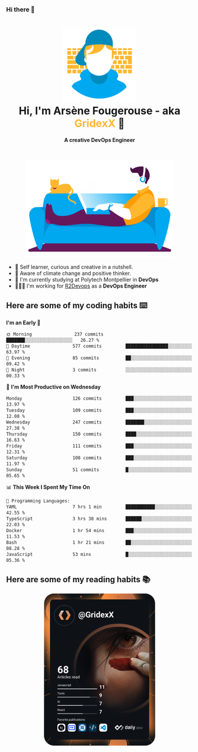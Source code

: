 ### Hi there 👋

<!--
**GridexX/gridexx** is a ✨ _special_ ✨ repository because its `README.md` (this file) appears on your GitHub profile.

Here are some ideas to get you started:

- 🔭 I’m currently working on ...
- 🌱 I’m currently learning ...
- 👯 I’m looking to collaborate on ...
- 🤔 I’m looking for help with ...
- 💬 Ask me about ...
- 📫 How to reach me: ...
- 😄 Pronouns: ...
- ⚡ Fun fact: ...
-->


<!-- Header -->
<h1 align="center">
  <img src="./images/user_profile.png" width="200">
  <br>
  Hi, I'm Arsène Fougerouse - aka <span style="color:#ffb72e">GridexX</span> 👋
</h1>


<p align="center">
  <b>A creative DevOps Engineer </b>
</p>
<br/>
<p align="center">
  <img src="./images/man_couch.png" width="400">
</p>

- 🎨 Self learner, curious and creative in a nutshell. 
- 🌱 Aware of climate change and positive thinker.
- 📕 I'm currently studying at Polytech Montpellier in **DevOps**
- 👨🏻‍💻 I'm working for [R2Devops](https://r2devops.io) as a **DevOps Engineer**


## Here are some of my coding habits ⌨️

<!-- Add a section about tech and Ops stack
  Like this one : https://github.com/Xanthus58#-tech-stack
-->
<!--START_SECTION:waka-->
**I'm an Early 🐤** 

```text
🌞 Morning                237 commits         ███████░░░░░░░░░░░░░░░░░░   26.27 % 
🌆 Daytime                577 commits         ████████████████░░░░░░░░░   63.97 % 
🌃 Evening                85 commits          ██░░░░░░░░░░░░░░░░░░░░░░░   09.42 % 
🌙 Night                  3 commits           ░░░░░░░░░░░░░░░░░░░░░░░░░   00.33 % 
```
📅 **I'm Most Productive on Wednesday** 

```text
Monday                   126 commits         ███░░░░░░░░░░░░░░░░░░░░░░   13.97 % 
Tuesday                  109 commits         ███░░░░░░░░░░░░░░░░░░░░░░   12.08 % 
Wednesday                247 commits         ███████░░░░░░░░░░░░░░░░░░   27.38 % 
Thursday                 150 commits         ████░░░░░░░░░░░░░░░░░░░░░   16.63 % 
Friday                   111 commits         ███░░░░░░░░░░░░░░░░░░░░░░   12.31 % 
Saturday                 108 commits         ███░░░░░░░░░░░░░░░░░░░░░░   11.97 % 
Sunday                   51 commits          █░░░░░░░░░░░░░░░░░░░░░░░░   05.65 % 
```


📊 **This Week I Spent My Time On** 

```text
💬 Programming Languages: 
YAML                     7 hrs 1 min         ███████████░░░░░░░░░░░░░░   42.55 % 
TypeScript               3 hrs 38 mins       ██████░░░░░░░░░░░░░░░░░░░   22.03 % 
Docker                   1 hr 54 mins        ███░░░░░░░░░░░░░░░░░░░░░░   11.53 % 
Bash                     1 hr 21 mins        ██░░░░░░░░░░░░░░░░░░░░░░░   08.28 % 
JavaScript               53 mins             █░░░░░░░░░░░░░░░░░░░░░░░░   05.36 % 
```


<!--END_SECTION:waka-->

## Here are some of my reading habits 📚
<div  align="center">
  <img src="./images/devcard.svg" width="300">
</div>
